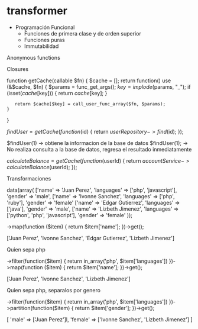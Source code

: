 # transformer

* Programación Funcional
  - Funciones de primera clase y de orden superior
  - Funciones puras
  - Immutabilidad

Anonymous functions

Closures

function getCache(callable $fn) {
    $cache = [];
    return function() use (&$cache, $fn) {
       $params = func_get_args();
       $key = implode($params, "_");
       if (isset($cache[$key])) {
          return $cache[$key];
       }

       return $cache[$key] = call_user_func_array($fn, $params);
    }
}

$findUser = getCache(function ($id) {
    return $userRepository->find($id);
});

$findUser(1) -> obtiene la informacion de la base de datos
$findUser(1); -> No realiza consulta a la base de datos, regresa el resultado inmediatamente


$calculateBalance = getCache(function($userId) {
    return $accountService->calculateBalance($userId);
});

Transformaciones

data(array(
    ['name' => 'Juan Perez', 'languages' => ['php', 'javascript'], 'gender' => 'male',
    ['name' => 'Ivonne Sanchez', 'languages' => ['php', 'ruby'], 'gender' => 'female'
    ['name' => 'Edgar Gutierrez', 'languages' => ['java'], 'gender' => 'male',
    ['name' => 'Lizbeth Jimenez', 'languages' => ['python', 'php', 'javascript'], 'gender' => 'female'
));

->map(function ($item) {
    return $item['name'];
})->get();

['Juan Perez', 'Ivonne Sanchez', 'Edgar Gutierrez', 'Lizbeth Jimenez']

Quien sepa php

->filter(function($item) {
    return in_array('php', $item['languages'])
})->map(function ($item) {
    return $item['name'];
})->get();

['Juan Perez', 'Ivonne Sanchez', 'Lizbeth Jimenez']

Quien sepa php, separalos por genero

->filter(function($item) {
    return in_array('php', $item['languages'])
})->partition(function($item) {
    return $item['gender'];
})->get();

[
    'male' => ['Juan Perez']l,
    'female' => ['Ivonne Sanchez', 'Lizbeth Jimenez']
]
